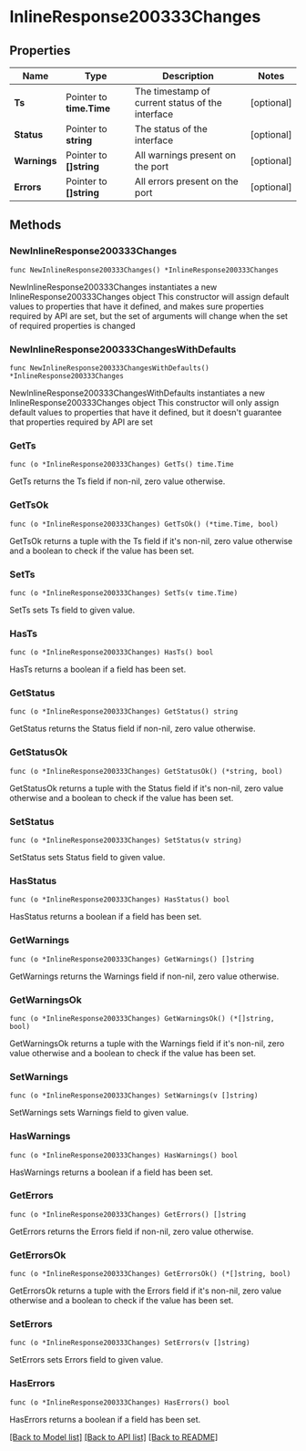 # InlineResponse200333Changes

## Properties

Name | Type | Description | Notes
------------ | ------------- | ------------- | -------------
**Ts** | Pointer to **time.Time** | The timestamp of current status of the interface | [optional] 
**Status** | Pointer to **string** | The status of the interface | [optional] 
**Warnings** | Pointer to **[]string** | All warnings present on the port | [optional] 
**Errors** | Pointer to **[]string** | All errors present on the port | [optional] 

## Methods

### NewInlineResponse200333Changes

`func NewInlineResponse200333Changes() *InlineResponse200333Changes`

NewInlineResponse200333Changes instantiates a new InlineResponse200333Changes object
This constructor will assign default values to properties that have it defined,
and makes sure properties required by API are set, but the set of arguments
will change when the set of required properties is changed

### NewInlineResponse200333ChangesWithDefaults

`func NewInlineResponse200333ChangesWithDefaults() *InlineResponse200333Changes`

NewInlineResponse200333ChangesWithDefaults instantiates a new InlineResponse200333Changes object
This constructor will only assign default values to properties that have it defined,
but it doesn't guarantee that properties required by API are set

### GetTs

`func (o *InlineResponse200333Changes) GetTs() time.Time`

GetTs returns the Ts field if non-nil, zero value otherwise.

### GetTsOk

`func (o *InlineResponse200333Changes) GetTsOk() (*time.Time, bool)`

GetTsOk returns a tuple with the Ts field if it's non-nil, zero value otherwise
and a boolean to check if the value has been set.

### SetTs

`func (o *InlineResponse200333Changes) SetTs(v time.Time)`

SetTs sets Ts field to given value.

### HasTs

`func (o *InlineResponse200333Changes) HasTs() bool`

HasTs returns a boolean if a field has been set.

### GetStatus

`func (o *InlineResponse200333Changes) GetStatus() string`

GetStatus returns the Status field if non-nil, zero value otherwise.

### GetStatusOk

`func (o *InlineResponse200333Changes) GetStatusOk() (*string, bool)`

GetStatusOk returns a tuple with the Status field if it's non-nil, zero value otherwise
and a boolean to check if the value has been set.

### SetStatus

`func (o *InlineResponse200333Changes) SetStatus(v string)`

SetStatus sets Status field to given value.

### HasStatus

`func (o *InlineResponse200333Changes) HasStatus() bool`

HasStatus returns a boolean if a field has been set.

### GetWarnings

`func (o *InlineResponse200333Changes) GetWarnings() []string`

GetWarnings returns the Warnings field if non-nil, zero value otherwise.

### GetWarningsOk

`func (o *InlineResponse200333Changes) GetWarningsOk() (*[]string, bool)`

GetWarningsOk returns a tuple with the Warnings field if it's non-nil, zero value otherwise
and a boolean to check if the value has been set.

### SetWarnings

`func (o *InlineResponse200333Changes) SetWarnings(v []string)`

SetWarnings sets Warnings field to given value.

### HasWarnings

`func (o *InlineResponse200333Changes) HasWarnings() bool`

HasWarnings returns a boolean if a field has been set.

### GetErrors

`func (o *InlineResponse200333Changes) GetErrors() []string`

GetErrors returns the Errors field if non-nil, zero value otherwise.

### GetErrorsOk

`func (o *InlineResponse200333Changes) GetErrorsOk() (*[]string, bool)`

GetErrorsOk returns a tuple with the Errors field if it's non-nil, zero value otherwise
and a boolean to check if the value has been set.

### SetErrors

`func (o *InlineResponse200333Changes) SetErrors(v []string)`

SetErrors sets Errors field to given value.

### HasErrors

`func (o *InlineResponse200333Changes) HasErrors() bool`

HasErrors returns a boolean if a field has been set.


[[Back to Model list]](../README.md#documentation-for-models) [[Back to API list]](../README.md#documentation-for-api-endpoints) [[Back to README]](../README.md)


